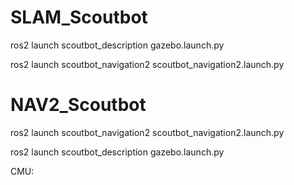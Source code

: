 # SLAM_Scoutbot


ros2 launch scoutbot_description gazebo.launch.py

ros2 launch scoutbot_navigation2 scoutbot_navigation2.launch.py





# NAV2_Scoutbot

ros2 launch scoutbot_navigation2  scoutbot_navigation2.launch.py 

ros2 launch scoutbot_description gazebo.launch.py



CMU:

